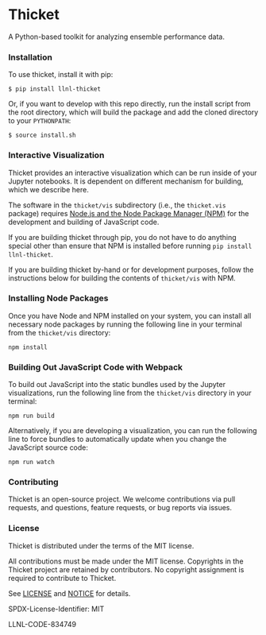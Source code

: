 # Thicket

A Python-based toolkit for analyzing ensemble performance data.

### Installation

To use thicket, install it with pip:

```
$ pip install llnl-thicket
```

Or, if you want to develop with this repo directly, run the install script from the
root directory, which will build the package and add the cloned directory to
your `PYTHONPATH`:

```
$ source install.sh
```

### Interactive Visualization

Thicket provides an interactive visualization which can be run inside of your Jupyter
notebooks. It is dependent on different mechanism for building, which we describe here.

The software in the `thicket/vis` subdirectory (i.e., the `thicket.vis` package) requires
[Node.js and the Node Package Manager (NPM)](https://nodejs.org/en/download/) for the
development and building of JavaScript code.

If you are building thicket through pip, you do not have to do anything special other
than ensure that NPM is installed before running `pip install llnl-thicket`.

If you are building thicket by-hand or for development purposes, follow the instructions
below for building the contents of `thicket/vis` with NPM.

### Installing Node Packages

Once you have Node and NPM installed on your system, you can install all necessary node
packages by running the following line in your terminal from the `thicket/vis` directory:

```
npm install
```

### Building Out JavaScript Code with Webpack

To build out JavaScript into the static bundles used by the Jupyter visualizations,
run the following line from the `thicket/vis` directory in your terminal:

```
npm run build
```

Alternatively, if you are developing a visualization, you can run the following line
to force bundles to automatically update when you change the JavaScript source code:

```
npm run watch
```

### Contributing

Thicket is an open-source project. We welcome contributions via pull requests,
and questions, feature requests, or bug reports via issues.

### License

Thicket is distributed under the terms of the MIT license.

All contributions must be made under the MIT license. Copyrights in the
Thicket project are retained by contributors. No copyright assignment is
required to contribute to Thicket.

See [LICENSE](https://github.com/llnl/thicket/blob/develop/LICENSE) and
[NOTICE](https://github.com/llnl/thicket/blob/develop/NOTICE) for details.

SPDX-License-Identifier: MIT

LLNL-CODE-834749
